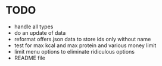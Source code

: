 # TODO
- handle all types
- do an update of data 
- reformat offers.json data to store ids only without name 
- test for max kcal and max protein and various money limit
- limit menu options to eliminate ridiculous options
- README file
